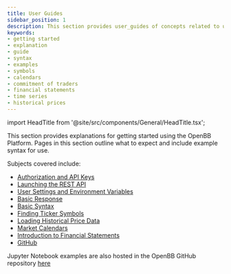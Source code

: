 ```yaml
---
title: User Guides
sidebar_position: 1
description: This section provides user_guides of concepts related to usage and getting started with the OpenBB Platform. The pages include example syntax and outline what you can expect while working with the OpenBB Python interface and REST API.
keywords:
- getting started
- explanation
- guide
- syntax
- examples
- symbols
- calendars
- commitment of traders
- financial statements
- time series
- historical prices
---
```


import HeadTitle from '@site/src/components/General/HeadTitle.tsx';

<HeadTitle title="User Guides - | OpenBB Platform Docs" />

This section provides explanations for getting started using the OpenBB Platform.
Pages in this section outline what to expect and include example syntax for use.

Subjects covered include:

- [Authorization and API Keys](user_guides/api_keys)
- [Launching the REST API](user_guides/rest_api)
- [User Settings and Environment Variables](user_guides/settings_and_environment_variables)
- [Basic Response](user_guides/basic_response)
- [Basic Syntax](user_guides/basic_syntax)
- [Finding Ticker Symbols](user_guides/find_symbols)
- [Loading Historical Price Data](user_guides/historical_prices)
- [Market Calendars](user_guides/market_calendars)
- [Introduction to Financial Statements](user_guides/financial_statements)
- [GitHub](user_guides/github)

Jupyter Notebook examples are also hosted in the OpenBB GitHub repository [here](https://github.com/OpenBB-finance/OpenBBTerminal/tree/develop/examples)
